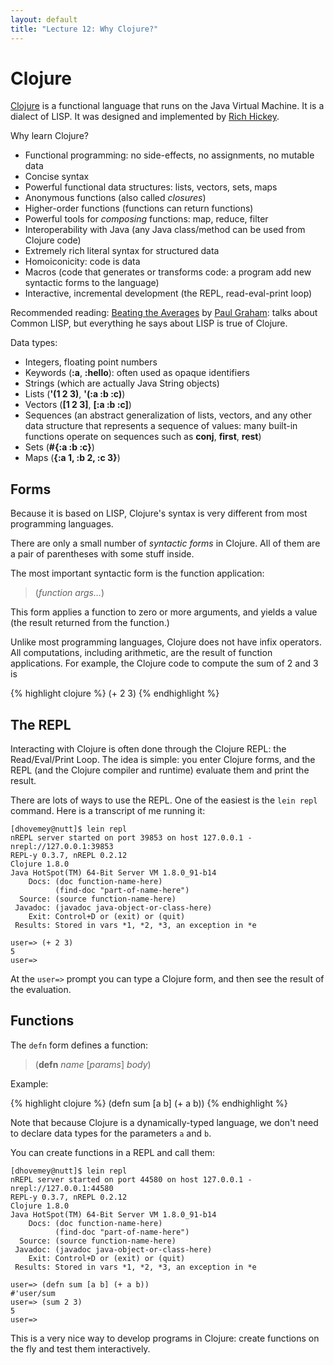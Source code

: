 ```yaml
---
layout: default
title: "Lecture 12: Why Clojure?"
---
```


# Clojure

[Clojure](http://clojure.org/) is a functional language that runs on the Java Virtual Machine.  It is a dialect of LISP.  It was designed and implemented by [Rich Hickey](https://twitter.com/richhickey).

Why learn Clojure?

* Functional programming: no side-effects, no assignments, no mutable data
* Concise syntax
* Powerful functional data structures: lists, vectors, sets, maps
* Anonymous functions (also called *closures*)
* Higher-order functions (functions can return functions)
* Powerful tools for *composing* functions: map, reduce, filter
* Interoperability with Java (any Java class/method can be used from Clojure code)
* Extremely rich literal syntax for structured data
* Homoiconicity: code is data
* Macros (code that generates or transforms code: a program add new syntactic forms to the language)
* Interactive, incremental development (the REPL, read-eval-print loop)

Recommended reading: [Beating the Averages](http://www.paulgraham.com/avg.html) by [Paul Graham](http://www.paulgraham.com/): talks about Common LISP, but everything he says about LISP is true of Clojure.

Data types:

* Integers, floating point numbers
* Keywords (**:a**, **:hello**): often used as opaque identifiers
* Strings (which are actually Java String objects)
* Lists (**'(1 2 3)**, **'(:a :b :c)**)
* Vectors (**[1 2 3]**, **[:a :b :c]**)
* Sequences (an abstract generalization of lists, vectors, and any other data structure that represents a sequence of values: many built-in functions operate on sequences such as **conj**, **first**, **rest**)
* Sets (**#{:a :b :c}**)
* Maps (**{:a 1, :b 2, :c 3}**)

## Forms

Because it is based on LISP, Clojure's syntax is very different from most programming languages.

There are only a small number of *syntactic forms* in Clojure.  All of them are a pair of parentheses with some stuff inside.

The most important syntactic form is the function application:

> (*function* *args...*)

This form applies a function to zero or more arguments, and yields a value (the result returned from the function.)

Unlike most programming languages, Clojure does not have infix operators.  All computations, including arithmetic, are the result of function applications.  For example, the Clojure code to compute the sum of 2 and 3 is

{% highlight clojure %}
(+ 2 3)
{% endhighlight %}

## The REPL

Interacting with Clojure is often done through the Clojure REPL: the Read/Eval/Print Loop.  The idea is simple: you enter Clojure forms, and the REPL (and the Clojure compiler and runtime) evaluate them and print the result.

There are lots of ways to use the REPL.  One of the easiest is the `lein repl` command.  Here is a transcript of me running it:

    [dhovemey@nutt]$ lein repl
    nREPL server started on port 39853 on host 127.0.0.1 - nrepl://127.0.0.1:39853
    REPL-y 0.3.7, nREPL 0.2.12
    Clojure 1.8.0
    Java HotSpot(TM) 64-Bit Server VM 1.8.0_91-b14
        Docs: (doc function-name-here)
              (find-doc "part-of-name-here")
      Source: (source function-name-here)
     Javadoc: (javadoc java-object-or-class-here)
        Exit: Control+D or (exit) or (quit)
     Results: Stored in vars *1, *2, *3, an exception in *e
    
    user=> (+ 2 3)
    5
    user=> 

At the `user=>` prompt you can type a Clojure form, and then see the result of the evaluation.

## Functions

The `defn` form defines a function:

> (**defn** *name* [*params*] *body*)

Example:

{% highlight clojure %}
(defn sum [a b]
  (+ a b))
{% endhighlight %}

Note that because Clojure is a dynamically-typed language, we don't need to declare data types for the parameters `a` and `b`.

You can create functions in a REPL and call them:

    [dhovemey@nutt]$ lein repl
    nREPL server started on port 44580 on host 127.0.0.1 - nrepl://127.0.0.1:44580
    REPL-y 0.3.7, nREPL 0.2.12
    Clojure 1.8.0
    Java HotSpot(TM) 64-Bit Server VM 1.8.0_91-b14
        Docs: (doc function-name-here)
              (find-doc "part-of-name-here")
      Source: (source function-name-here)
     Javadoc: (javadoc java-object-or-class-here)
        Exit: Control+D or (exit) or (quit)
     Results: Stored in vars *1, *2, *3, an exception in *e
    
    user=> (defn sum [a b] (+ a b))
    #'user/sum
    user=> (sum 2 3)
    5
    user=> 

This is a very nice way to develop programs in Clojure: create functions on the fly and test them interactively.
